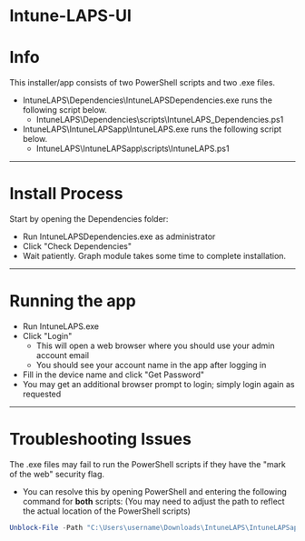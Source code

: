 # Intune-LAPS-UI
# Info

This installer/app consists of two PowerShell scripts and two .exe files.

- IntuneLAPS\Dependencies\IntuneLAPSDependencies.exe runs the following script below.
    - IntuneLAPS\Dependencies\scripts\IntuneLAPS_Dependencies.ps1
- IntuneLAPS\IntuneLAPSapp\IntuneLAPS.exe runs the following script below.
    - IntuneLAPS\IntuneLAPSapp\scripts\IntuneLAPS.ps1

---

# Install Process

Start by opening the Dependencies folder:

- Run IntuneLAPSDependencies.exe as administrator
- Click "Check Dependencies"
- Wait patiently. Graph module takes some time to complete installation.

---

# Running the app

- Run IntuneLAPS.exe
- Click "Login"
    - This will open a web browser where you should use your admin account email
    - You should see your account name in the app after logging in
- Fill in the device name and click "Get Password"
- You may get an additional browser prompt to login; simply login again as requested
---

# Troubleshooting Issues

The .exe files may fail to run the PowerShell scripts if they have the "mark of the web" security flag.

- You can resolve this by opening PowerShell and entering the following command for **both** scripts: (You may need to adjust the path to reflect the actual location of the PowerShell scripts)

```powershell
Unblock-File -Path "C:\Users\username\Downloads\IntuneLAPS\IntuneLAPSapp\scripts\IntuneLAPS_Dependencies.ps1"
```
